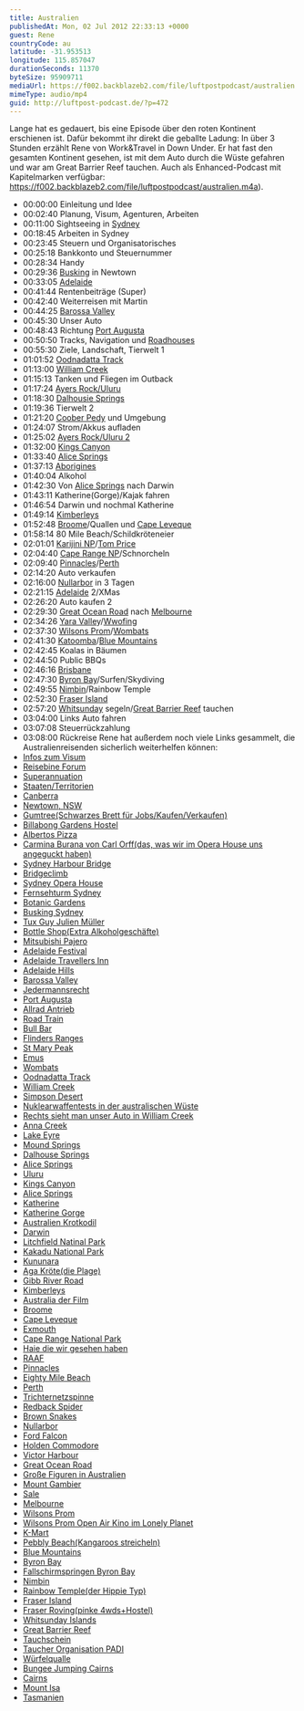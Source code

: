 ```yaml
---
title: Australien
publishedAt: Mon, 02 Jul 2012 22:33:13 +0000
guest: Rene
countryCode: au
latitude: -31.953513
longitude: 115.857047
durationSeconds: 11370
byteSize: 95909711
mediaUrl: https://f002.backblazeb2.com/file/luftpostpodcast/australien.m4a
mimeType: audio/mp4
guid: http://luftpost-podcast.de/?p=472
---
```


Lange hat es gedauert, bis eine Episode über den roten Kontinent erschienen ist. Dafür bekommt ihr direkt die geballte Ladung: In über 3 Stunden erzählt Rene von Work&Travel in Down Under. Er hat fast den gesamten Kontinent gesehen, ist mit dem Auto durch die Wüste gefahren und war am Great Barrier Reef tauchen. Auch als Enhanced-Podcast mit Kapitelmarken verfügbar: https://f002.backblazeb2.com/file/luftpostpodcast/australien.m4a).

- 00:00:00 Einleitung und Idee
- 00:02:40 Planung, Visum, Agenturen, Arbeiten
- 00:11:00 Sightseeing in [Sydney](http://de.wikipedia.org/wiki/Sydney)
- 00:18:45 Arbeiten in Sydney
- 00:23:45 Steuern und Organisatorisches
- 00:25:18 Bankkonto und Steuernummer
- 00:28:34 Handy
- 00:29:36 [Busking](http://www.buskerworld.com) in Newtown
- 00:33:05 [Adelaide](http://de.wikipedia.org/wiki/Adelaide)
- 00:41:44 Rentenbeiträge (Super)
- 00:42:40 Weiterreisen mit Martin
- 00:44:25 [Barossa Valley](http://de.wikipedia.org/wiki/Barossa%5FValley)
- 00:45:30 Unser Auto
- 00:48:43 Richtung [Port Augusta](http://de.wikipedia.org/wiki/Port%5FAugusta)
- 00:50:50 Tracks, Navigation und [Roadhouses](http://de.wikipedia.org/wiki/Roadhouse)
- 00:55:30 Ziele, Landschaft, Tierwelt 1
- 01:01:52 [Oodnadatta Track](http://de.wikipedia.org/wiki/Oodnadatta%5FTrack)
- 01:13:00 [William Creek](http://de.wikipedia.org/wiki/William%5FCreek)
- 01:15:13 Tanken und Fliegen im Outback
- 01:17:24 [Ayers Rock/Uluru](http://de.wikipedia.org/wiki/Uluṟu)
- 01:18:30 [Dalhousie Springs](http://de.wikipedia.org/wiki/Dalhousie%5FSprings)
- 01:19:36 Tierwelt 2
- 01:21:20 [Coober Pedy](http://de.wikipedia.org/wiki/Coober%5FPedy) und Umgebung
- 01:24:07 Strom/Akkus aufladen
- 01:25:02 [Ayers Rock/Uluru 2](http://de.wikipedia.org/wiki/Uluṟu)
- 01:32:00 [Kings Canyon](http://de.wikipedia.org/wiki/Kings%5FCanyon%5F%28Australien%29)
- 01:33:40 [Alice Springs](http://de.wikipedia.org/wiki/Alice%5FSprings)
- 01:37:13 [Aborigines](http://de.wikipedia.org/wiki/Aborigines)
- 01:40:04 Alkohol
- 01:42:30 Von [Alice Springs](http://de.wikipedia.org/wiki/Alice%5FSprings) nach Darwin
- 01:43:11 Katherine(Gorge)/Kajak fahren
- 01:46:54 Darwin und nochmal Katherine
- 01:49:14 [Kimberleys](http://de.wikipedia.org/wiki/Kimberleys)
- 01:52:48 [Broome](http://de.wikipedia.org/wiki/Broome)/Quallen und [Cape Leveque](http://de.wikipedia.org/wiki/Cape%5FLeveque)
- 01:58:14 80 Mile Beach/Schildkröteneier
- 02:01:01 [Karijini NP](http://de.wikipedia.org/wiki/Karijini-Nationalpark)/[Tom Price](http://de.wikipedia.org/wiki/Tom%5FPrice%5F%28Australien%29)
- 02:04:40 [Cape Range NP](http://de.wikipedia.org/wiki/Cape-Range-Nationalpark)/Schnorcheln
- 02:09:40 [Pinnacles](http://de.wikipedia.org/wiki/Pinnacles)/[Perth](http://de.wikipedia.org/wiki/Perth)
- 02:14:20 Auto verkaufen
- 02:16:00 [Nullarbor](http://de.wikipedia.org/wiki/Nullarbor-Wüste) in 3 Tagen
- 02:21:15 [Adelaide](http://de.wikipedia.org/wiki/Adelaide) 2/XMas
- 02:26:20 Auto kaufen 2
- 02:29:30 [Great Ocean Road](http://de.wikipedia.org/wiki/Great%5FOcean%5FRoad) nach [Melbourne](http://de.wikipedia.org/wiki/Melbourne)
- 02:34:26 [Yara Valle](http://en.wikipedia.org/wiki/Yarra%5FValley)y/[Wwofing](http://www.wwoof.org)
- 02:37:30 [Wilsons Prom](http://de.wikipedia.org/wiki/Wilsons%5FPromontory)/[Wombats](http://de.wikipedia.org/wiki/Wombat)
- 02:41:30 [Katoomba](http://de.wikipedia.org/wiki/Katoomba)/[Blue Mountains](http://de.wikipedia.org/wiki/Blue%5FMountains%5F%28Australien%29)
- 02:42:45 Koalas in Bäumen
- 02:44:50 Public BBQs
- 02:46:16 [Brisbane](http://de.wikipedia.org/wiki/Brisbane)
- 02:47:30 [Byron Bay](http://de.wikipedia.org/wiki/Byron%5FBay)/Surfen/Skydiving
- 02:49:55 [Nimbin](http://de.wikipedia.org/wiki/Nimbin)/Rainbow Temple
- 02:52:30 [Fraser Island](http://de.wikipedia.org/wiki/Fraser%5FIsland)
- 02:57:20 [Whitsunday](http://de.wikipedia.org/wiki/Whitsunday%5FIslands) segeln/[Great Barrier Reef](http://de.wikipedia.org/wiki/Great%5FBarrier%5FReef) tauchen
- 03:04:00 Links Auto fahren
- 03:07:08 Steuerrückzahlung
- 03:08:00 Rückreise
  Rene hat außerdem noch viele Links gesammelt, die Australienreisenden sicherlich weiterhelfen können:
- [Infos zum Visum](http://www.reisebine.de/working-holiday/workandtravel-visum.asp)
- [Reisebine Forum](http://www.reisebine.de/)
- [Superannuation](http://en.wikipedia.org/wiki/Superannuation%5Fin%5FAustralia)
- [Staaten/Territorien](https://de.wikipedia.org/wiki/Staaten%5Fund%5FTerritorien%5FAustraliens)
- [Canberra](https://de.wikipedia.org/wiki/Canberra)
- [Newtown, NSW](https://en.wikipedia.org/wiki/Newtown,%5FNew%5FSouth%5FWales)
- [Gumtree(Schwarzes Brett für Jobs/Kaufen/Verkaufen)](http://gumtree.com.au)
- [Billabong Gardens Hostel](http://www.billabonggardens.com.au/)
- [Albertos Pizza](http://albertospizza.com.au/)
- [Carmina Burana von Carl Orff(das, was wir im Opera House uns angeguckt haben)](http://www.youtube.com/watch?v=QEllLECo4OM)
- [Sydney Harbour Bridge](https://de.wikipedia.org/wiki/Sydney%5FHarbour%5FBridge)
- [Bridgeclimb](http://www.bridgeclimb.com/)
- [Sydney Opera House](https://de.wikipedia.org/wiki/Sydney%5FOpera%5FHouse)
- [Fernsehturm Sydney](https://de.wikipedia.org/wiki/Sydney%5FTower)
- [Botanic Gardens](https://de.wikipedia.org/wiki/Royal%5FBotanic%5FGardens%5F%28Sydney%29)
- [Busking Sydney](http://www.cityofsydney.nsw.gov.au/business/approvalspermitsandnotifications/busking.asp)
- [Tux Guy Julien Müller](http://www.tuxguy.info/)
- [Bottle Shop(Extra Alkoholgeschäfte)](https://en.wikipedia.org/wiki/Liquor%5Fstore)
- [Mitsubishi Pajero](https://de.wikipedia.org/wiki/Mitsubishi%5FPajero)
- [Adelaide Festival](http://www.adelaidefestival.com.au/)
- [Adelaide Travellers Inn](http://www.adelaidebackpackers.com.au/)
- [Adelaide Hills](https://de.wikipedia.org/wiki/Adelaide%5FHills)
- [Barossa Valley](https://de.wikipedia.org/wiki/Barossa%5FValley)
- [Jedermannsrecht](https://de.wikipedia.org/wiki/Jedermannsrecht)
- [Port Augusta](https://de.wikipedia.org/wiki/Port%5FAugusta)
- [Allrad Antrieb](https://de.wikipedia.org/wiki/Allradantrieb)
- [Road Train](https://de.wikipedia.org/wiki/Road%5FTrain)
- [Bull Bar](https://de.wikipedia.org/wiki/Bullbar)
- [Flinders Ranges](https://de.wikipedia.org/wiki/Flinders%5FRanges)
- [St Mary Peak](https://en.wikipedia.org/wiki/St%5FMary%5FPeak)
- [Emus](https://de.wikipedia.org/wiki/Emus)
- [Wombats](https://de.wikipedia.org/wiki/Wombats)
- [Oodnadatta Track](https://de.wikipedia.org/wiki/Oodnadatta%5FTrack)
- [William Creek](https://de.wikipedia.org/wiki/William%5FCreek)
- [Simpson Desert](https://de.wikipedia.org/wiki/Simpsonw%C3%BCste)
- [Nuklearwaffentests in der australischen Wüste](https://de.wikipedia.org/wiki/Woomera%5FProhibited%5FArea)
- [Rechts sieht man unser Auto in William Creek](https://upload.wikimedia.org/wikipedia/commons/2/21/William%5FCreek%5FPub.jpg)
- [Anna Creek](https://de.wikipedia.org/wiki/Anna%5FCreek%5FStation)
- [Lake Eyre](https://de.wikipedia.org/wiki/Lake%5FEyre)
- [Mound Springs](http://www.environment.sa.gov.au/parks/Find%5Fa%5FPark/Browse%5Fby%5Fregion/Flinders%5FRanges%5FOutback/Wabma%5FKadarbu%5FMound%5FSprings%5FConservation%5FPark)
- [Dalhouse Springs](http://de.wikipedia.org/wiki/Dalhousie%5FSprings)
- [Alice Springs](https://de.wikipedia.org/wiki/Alice%5FSprings)
- [Uluru](https://de.wikipedia.org/wiki/Uluru)
- [Kings Canyon](https://de.wikipedia.org/wiki/Kings%5FCanyon%5F%28Australien%29)
- [Alice Springs](https://de.wikipedia.org/wiki/Alice%5FSprings)
- [Katherine](https://de.wikipedia.org/wiki/Katherine)
- [Katherine Gorge](https://de.wikipedia.org/wiki/Nitmiluk-Nationalpark)
- [Australien Krotkodil](https://de.wikipedia.org/wiki/Australien-Krokodil)
- [Darwin](https://de.wikipedia.org/wiki/Darwin%5F%28Northern%5FTerritory%29)
- [Litchfield Natinal Park](https://de.wikipedia.org/wiki/Litchfield-Nationalpark)
- [Kakadu National Park](https://de.wikipedia.org/wiki/Kakadu%5FNational%5FPark)
- [Kununara](https://de.wikipedia.org/wiki/Kununarra)
- [Aga Kröte(die Plage)](http://de.wikipedia.org/wiki/Aga-Kr%C3%B6te)
- [Gibb River Road](https://de.wikipedia.org/wiki/Gibb%5FRiver%5FRoad)
- [Kimberleys](https://de.wikipedia.org/wiki/Kimberley%5F%28Australien%29)
- [Australia der Film](https://de.wikipedia.org/wiki/Australia%5F%28Film%29)
- [Broome](https://de.wikipedia.org/wiki/Broome)
- [Cape Leveque](https://de.wikipedia.org/wiki/Cape%5FLeveque)
- [Exmouth](https://de.wikipedia.org/wiki/Exmouth%5F%28Western%5FAustralia%29)
- [Cape Range National Park](https://de.wikipedia.org/wiki/Cape-Range-Nationalpark)
- [Haie die wir gesehen haben](https://de.wikipedia.org/wiki/Schwarzspitzen-Riffhai)
- [RAAF](https://de.wikipedia.org/wiki/Royal%5FAustralian%5FAir%5FForce)
- [Pinnacles](https://de.wikipedia.org/wiki/Nambung-Nationalpark)
- [Eighty Mile Beach](https://en.wikipedia.org/wiki/Eighty%5FMile%5FBeach)
- [Perth](https://de.wikipedia.org/wiki/Perth)
- [Trichternetzspinne](https://de.wikipedia.org/wiki/Sydney-Trichternetzspinne)
- [Redback Spider](https://de.wikipedia.org/wiki/Rotr%C3%BCckenspinne)
- [Brown Snakes](http://de.wikipedia.org/wiki/Braunschlangen)
- [Nullarbor](https://de.wikipedia.org/wiki/Nullarbor-W%C3%BCste)
- [Ford Falcon](https://de.wikipedia.org/wiki/Ford%5FFalcon)
- [Holden Commodore](https://de.wikipedia.org/wiki/Holden%5FCommodore)
- [Victor Harbour](https://de.wikipedia.org/wiki/Victor%5FHarbor)
- [Great Ocean Road](https://de.wikipedia.org/wiki/Great%5FOcean%5FRoad)
- [Große Figuren in Australien](http://en.wikipedia.org/wiki/Australia%27s%5Fbig%5Fthings)
- [Mount Gambier](https://de.wikipedia.org/wiki/Mount%5FGambier)
- [Sale](https://de.wikipedia.org/wiki/Sale%5F%28Victoria%29)
- [Melbourne](https://de.wikipedia.org/wiki/Melbourne)
- [Wilsons Prom](https://de.wikipedia.org/wiki/Wilsons%5FPromontory)
- [Wilsons Prom Open Air Kino im Lonely Planet](http://www.lonelyplanet.com/australia/victoria/wilsons-promontory-national-park)
- [K-Mart](https://de.wikipedia.org/wiki/Kmart)
- [Pebbly Beach(Kangaroos streicheln)](https://de.wikipedia.org/wiki/Murramarang-Nationalpark#Pebbly%5FBeach)
- [Blue Mountains](https://de.wikipedia.org/wiki/Blue%5FMountains%5F%28Australien%29)
- [Byron Bay](https://de.wikipedia.org/wiki/Byron%5FBay)
- [Fallschirmspringen Byron Bay](http://www.skydivebyronbay.com/)
- [Nimbin](https://de.wikipedia.org/wiki/Nimbin)
- [Rainbow Temple(der Hippie Typ)](http://www.rainbowtemple.us/)
- [Fraser Island](https://de.wikipedia.org/wiki/Fraser%5FIsland)
- [Fraser Roving(pinke 4wds+Hostel)](http://www.fraserroving.com.au/)
- [Whitsunday Islands](https://de.wikipedia.org/wiki/Whitsunday%5FIslands)
- [Great Barrier Reef](https://de.wikipedia.org/wiki/Great%5FBarrier%5FReef)
- [Tauchschein](http://de.wikipedia.org/wiki/Tauchschein)
- [Taucher Organisation PADI](https://de.wikipedia.org/wiki/Professional%5FAssociation%5Fof%5FDiving%5FInstructors)
- [Würfelqualle](https://de.wikipedia.org/wiki/W%C3%BCrfelquallen)
- [Bungee Jumping Cairns](http://cairns.ajhackett.com/)
- [Cairns](https://de.wikipedia.org/wiki/Cairns)
- [Mount Isa](https://de.wikipedia.org/wiki/Mount%5FIsa)
- [Tasmanien](https://de.wikipedia.org/wiki/Tasmanien)
